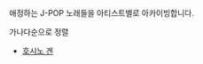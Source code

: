 애정하는 J-POP 노래들을 아티스트별로 아카이빙합니다.

가나다순으로 정렬

- [호시노 겐](https://github.com/codingbowoo/codingbowoo-resource/blob/master/stack/jpop/hoshino_gen.md)
